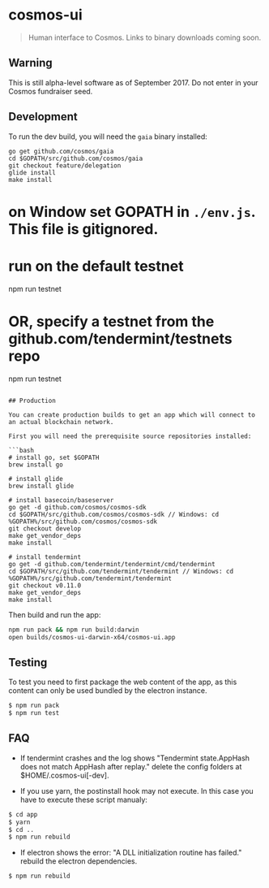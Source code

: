 # cosmos-ui

> Human interface to Cosmos. Links to binary downloads coming soon.

## Warning

This is still alpha-level software as of September 2017. Do not enter in your Cosmos fundraiser seed.

## Development

To run the dev build, you will need the `gaia` binary installed:
```golang
go get github.com/cosmos/gaia
cd $GOPATH/src/github.com/cosmos/gaia
git checkout feature/delegation
glide install
make install
```

# on Window set GOPATH in `./env.js`. This file is gitignored.

# run on the default testnet
npm run testnet

# OR, specify a testnet from the github.com/tendermint/testnets repo
npm run testnet <networkName>
```

## Production

You can create production builds to get an app which will connect to an actual blockchain network.

First you will need the prerequisite source repositories installed:

```bash
# install go, set $GOPATH
brew install go

# install glide
brew install glide

# install basecoin/baseserver
go get -d github.com/cosmos/cosmos-sdk
cd $GOPATH/src/github.com/cosmos/cosmos-sdk // Windows: cd %GOPATH%/src/github.com/cosmos/cosmos-sdk
git checkout develop
make get_vendor_deps
make install

# install tendermint
go get -d github.com/tendermint/tendermint/cmd/tendermint
cd $GOPATH/src/github.com/tendermint/tendermint // Windows: cd %GOPATH%/src/github.com/tendermint/tendermint
git checkout v0.11.0
make get_vendor_deps
make install
```

Then build and run the app:
```bash
npm run pack && npm run build:darwin
open builds/cosmos-ui-darwin-x64/cosmos-ui.app
```

## Testing

To test you need to first package the web content of the app, as this content can only be used bundled by the electron instance.

```bash
$ npm run pack
$ npm run test
```


## FAQ

- If tendermint crashes and the log shows "Tendermint state.AppHash does not match AppHash after replay." delete the config folders at $HOME/.cosmos-ui[-dev].

- If you use yarn, the postinstall hook may not execute. In this case you have to execute these script manualy:
```bash
$ cd app
$ yarn
$ cd ..
$ npm run rebuild
```

- If electron shows the error: "A DLL initialization routine has failed." rebuild the electron dependencies.
```bash
$ npm run rebuild
```
